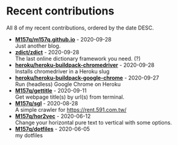 # Recent contributions

All <!-- recent_contributions_count starts -->8<!-- recent_contributions_count ends --> of my recent contributions, ordered by the date DESC.

<!-- recent_contributions starts -->
* **[M157q/m157q.github.io](https://github.com/M157q/m157q.github.io)** - 2020-09-28
<br>Just another blog.
* **[zdict/zdict](https://github.com/zdict/zdict)** - 2020-09-28
<br>The last online dictionary framework you need. (?)
* **[heroku/heroku-buildpack-chromedriver](https://github.com/heroku/heroku-buildpack-chromedriver)** - 2020-09-28
<br>Installs chromedriver in a Heroku slug
* **[heroku/heroku-buildpack-google-chrome](https://github.com/heroku/heroku-buildpack-google-chrome)** - 2020-09-27
<br>Run (headless) Google Chrome on Heroku
* **[M157q/gettitle](https://github.com/M157q/gettitle)** - 2020-09-11
<br>Get webpage title(s) by url(s) from terminal.
* **[M157q/sgl](https://github.com/M157q/sgl)** - 2020-08-28
<br>A simple crawler for https://rent.591.com.tw/
* **[M157q/hor2vec](https://github.com/M157q/hor2vec)** - 2020-06-12
<br>Change your horizontal pure text to vertical with some options.
* **[M157q/dotfiles](https://github.com/M157q/dotfiles)** - 2020-06-05
<br>my dotfiles
<!-- recent_contributions ends -->
